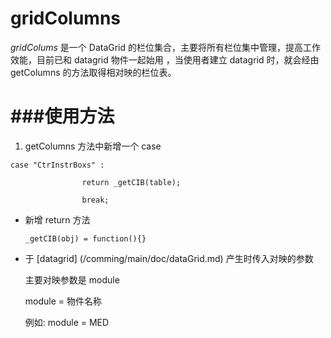 gridColumns
=======
*gridColums* 是一个 DataGrid 的栏位集合，主要将所有栏位集中管理，提高工作效能，目前已和 datagrid 物件一起始用
，当使用者建立 datagrid 时，就会经由 getColumns 的方法取得相对映的栏位表。

###使用方法
=======
1. getColumns 方法中新增一个 case

  ``case "CtrInstrBoxs" :``
  
  ``				return _getCIB(table);``
  
  ``				break;``
* 新增 return 方法

  ``_getCIB(obj) = function(){}``
* 于 [datagrid] (/comming/main/doc/dataGrid.md) 产生时传入对映的参数

  主要对映参数是 module 
  
  module = 物件名称
  
  例如: module = MED
